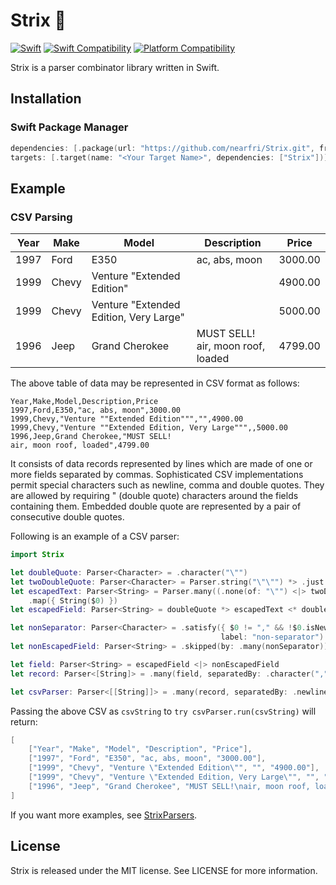 # Strix 🦉
[![Swift](https://github.com/nearfri/Strix/actions/workflows/swift.yml/badge.svg)](https://github.com/nearfri/Strix/actions/workflows/swift.yml)
[![Swift Compatibility](https://img.shields.io/endpoint?url=https%3A%2F%2Fswiftpackageindex.com%2Fapi%2Fpackages%2Fnearfri%2FStrix%2Fbadge%3Ftype%3Dswift-versions)](https://swiftpackageindex.com/nearfri/Strix)
[![Platform Compatibility](https://img.shields.io/endpoint?url=https%3A%2F%2Fswiftpackageindex.com%2Fapi%2Fpackages%2Fnearfri%2FStrix%2Fbadge%3Ftype%3Dplatforms)](https://swiftpackageindex.com/nearfri/Strix)

Strix is a parser combinator library written in Swift.

## Installation

### Swift Package Manager
```swift
dependencies: [.package(url: "https://github.com/nearfri/Strix.git", from: "2.0.0")],
targets: [.target(name: "<Your Target Name>", dependencies: ["Strix"])]
```

## Example
### CSV Parsing
| Year | Make | Model | Description | Price |
| ---- | ---- | ----- | ----------- | ----- |
| 1997 | Ford | E350 | ac, abs, moon | 3000.00 |
| 1999 | Chevy | Venture "Extended Edition" | | 4900.00 |
| 1999 | Chevy | Venture "Extended Edition, Very Large" | | 5000.00 |
| 1996 | Jeep | Grand Cherokee | MUST SELL!<br>air, moon roof, loaded | 4799.00 |

The above table of data may be represented in CSV format as follows:
```
Year,Make,Model,Description,Price
1997,Ford,E350,"ac, abs, moon",3000.00
1999,Chevy,"Venture ""Extended Edition""","",4900.00
1999,Chevy,"Venture ""Extended Edition, Very Large""",,5000.00
1996,Jeep,Grand Cherokee,"MUST SELL!
air, moon roof, loaded",4799.00
```

It consists of data records represented by lines which are made of one or more fields separated by commas.
Sophisticated CSV implementations permit special characters such as newline, comma and double quotes.
They are allowed by requiring " (double quote) characters around the fields containing them.
Embedded double quote are represented by a pair of consecutive double quotes.

Following is an example of a CSV parser:
```swift
import Strix

let doubleQuote: Parser<Character> = .character("\"")
let twoDoubleQuote: Parser<Character> = Parser.string("\"\"") *> .just("\"")
let escapedText: Parser<String> = Parser.many((.none(of: "\"") <|> twoDoubleQuote))
    .map({ String($0) })
let escapedField: Parser<String> = doubleQuote *> escapedText <* doubleQuote

let nonSeparator: Parser<Character> = .satisfy({ $0 != "," && !$0.isNewline },
                                               label: "non-separator")
let nonEscapedField: Parser<String> = .skipped(by: .many(nonSeparator))

let field: Parser<String> = escapedField <|> nonEscapedField
let record: Parser<[String]> = .many(field, separatedBy: .character(","))

let csvParser: Parser<[[String]]> = .many(record, separatedBy: .newline)
```

Passing the above CSV as `csvString` to `try csvParser.run(csvString)` will return:
```swift
[
    ["Year", "Make", "Model", "Description", "Price"],
    ["1997", "Ford", "E350", "ac, abs, moon", "3000.00"],
    ["1999", "Chevy", "Venture \"Extended Edition\"", "", "4900.00"],
    ["1999", "Chevy", "Venture \"Extended Edition, Very Large\"", "", "5000.00"],
    ["1996", "Jeep", "Grand Cherokee", "MUST SELL!\nair, moon roof, loaded", "4799.00"]
]
```

If you want more examples, see [StrixParsers](./Sources/StrixParsers/).

## License
Strix is released under the MIT license. See LICENSE for more information.
